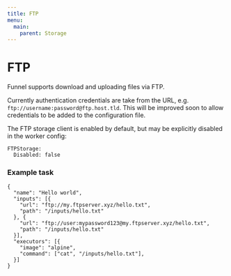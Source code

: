 ```yaml
---
title: FTP
menu:
  main:
    parent: Storage
---
```


# FTP

Funnel supports download and uploading files via FTP.

Currently authentication credentials are take from the URL, e.g. `ftp://username:password@ftp.host.tld`. This will be improved soon to allow credentials to be added to the configuration file.

The FTP storage client is enabled by default, but may be explicitly disabled in the 
worker config:

```
FTPStorage:
  Disabled: false
```

### Example task
```
{
  "name": "Hello world",
  "inputs": [{
    "url": "ftp://my.ftpserver.xyz/hello.txt",
    "path": "/inputs/hello.txt"
  }, {
    "url": "ftp://user:mypassword123@my.ftpserver.xyz/hello.txt",
    "path": "/inputs/hello.txt"
  }],
  "executors": [{
    "image": "alpine",
    "command": ["cat", "/inputs/hello.txt"],
  }]
}
```
